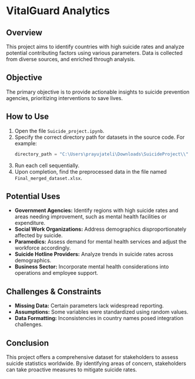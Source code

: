 # VitalGuard Analytics

## Overview
This project aims to identify countries with high suicide rates and analyze potential contributing factors using various parameters. Data is collected from diverse sources, and enriched through analysis.

## Objective
The primary objective is to provide actionable insights to suicide prevention agencies, prioritizing interventions to save lives.

## How to Use
1. Open the file `Suicide_project.ipynb`.
2. Specify the correct directory path for datasets in the source code. For example:
   ```python
   directory_path = "C:\Users\prayujateli\Downloads\SuicideProject\\"
   ```
3. Run each cell sequentially.
4. Upon completion, find the preprocessed data in the file named `Final_merged_dataset.xlsx`.

## Potential Uses
- **Government Agencies:** Identify regions with high suicide rates and areas needing improvement, such as mental health facilities or expenditure.
- **Social Work Organizations:** Address demographics disproportionately affected by suicide.
- **Paramedics:** Assess demand for mental health services and adjust the workforce accordingly.
- **Suicide Hotline Providers:** Analyze trends in suicide rates across demographics.
- **Business Sector:** Incorporate mental health considerations into operations and employee support.

## Challenges & Constraints
- **Missing Data:** Certain parameters lack widespread reporting.
- **Assumptions:** Some variables were standardized using random values.
- **Data Formatting:** Inconsistencies in country names posed integration challenges.

## Conclusion
This project offers a comprehensive dataset for stakeholders to assess suicide statistics worldwide. By identifying areas of concern, stakeholders can take proactive measures to mitigate suicide rates.
